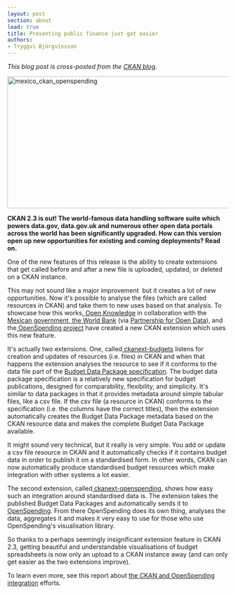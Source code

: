 ```yaml
---
layout: post
section: about
lead: true
title: Presenting public finance just got easier
authors:
- Tryggvi Björgvinsson
---
```

<em>This blog post is cross-posted from the <a href="http://ckan.org/2015/03/20/presenting-public-finance-just-got-easier/" target="_blank">CKAN blog</a>.</em>

<a href="http://ckan.okblogfarm.org/files/2015/03/mexico_ckan_openspending.png"><img class="aligncenter wp-image-3446 size-large" src="http://ckan.okblogfarm.org/files/2015/03/mexico_ckan_openspending-1024x519.png" alt="mexico_ckan_openspending" width="591" height="300" /></a>

<b>CKAN 2.3 is out! The world-famous data handling software suite which powers data.gov, data.gov.uk and numerous other open data portals across the world has been significantly upgraded. How can this version open up new opportunities for existing and coming deployments? Read on.</b>

One of the new features of this release is the ability to create extensions that get called before and after a new file is uploaded, updated, or deleted on a CKAN instance.

This may not sound like a major improvement  but it creates a lot of new opportunities. Now it's possible to analyse the files (which are called resources in CKAN) and take them to new uses based on that analysis. To showcase how this works,<a href="https://okfn.org"> Open Knowledge</a> in collaboration with the<a href="http://gov.mx"> Mexican government</a>,<a href="http://worldbank.org"> the World Bank</a> (via <a href="https://twitter.com/pforod">Partnership for Open Data</a>), and the<a href="https://openspending.org"> OpenSpending project</a> have created a new CKAN extension which uses this new feature.

It's actually two extensions. One, called<a href="http://budget"> ckanext-budgets</a> listens for creation and updates of resources (i.e. files) in CKAN and when that happens the extension analyses the resource to see if it conforms to the data file part of the <a href="http://fiscal.dataprotocols.org/">Budget Data Package specification</a>. The budget data package specification is a relatively new specification for budget publications, designed for comparability, flexibility, and simplicity. It's similar to data packages in that it provides metadata around simple tabular files, like a csv file. If the csv file (a resource in CKAN) conforms to the specification (i.e. the columns have the correct titles), then the extension automatically creates the Budget Data Package metadata based on the CKAN resource data and makes the complete Budget Data Package available.

It might sound very technical, but it really is very simple. You add or update a csv file resource in CKAN and it automatically checks if it contains budget data in order to publish it on a standardised form. In other words, CKAN can now automatically produce standardised budget resources which make integration with other systems a lot easier.

The second extension, called<a href="http://openspending"> ckanext-openspending</a>, shows how easy such an integration around standardised data is. The extension takes the published Budget Data Packages and automatically sends it to <a href="https://openspending.org/">OpenSpending</a>. From there OpenSpending does its own thing, analyses the data, aggregates it and makes it very easy to use for those who use OpenSpending's visualisation library.

So thanks to a perhaps seemingly insignificant extension feature in CKAN 2.3, getting beautiful and understandable visualisations of budget spreadsheets is now only an upload to a CKAN instance away (and can only get easier as the two extensions improve).

To learn even more, see this report about <a href="https://docs.google.com/a/okfn.org/document/d/1J-TI94i4s15xXTayJldthOTENoV-1sp24PwfOPZHBLs/edit#">the CKAN and OpenSpending integration</a> efforts.

